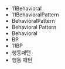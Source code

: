 - 11Behavioral
- 11BehavioralPattern
- BehavioralPattern
- Behavioral Pattern
- Behavioral
- BP
- 11BP
- 행동패턴
- 행동 패턴